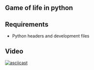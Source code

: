 ## Game of life in python

## Requirements

* Python headers and development files

## Video

[![asciicast](https://asciinema.org/a/9f58ka0e4l0km1a0a94uszw04.png)](https://asciinema.org/a/9f58ka0e4l0km1a0a94uszw04)

